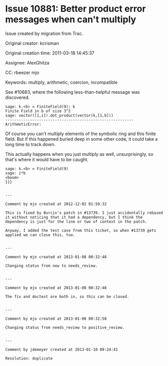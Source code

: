 # Issue 10881: Better product error messages when can't multiply

Issue created by migration from Trac.

Original creator: kcrisman

Original creation time: 2011-03-18 14:45:37

Assignee: AlexGhitza

CC:  rbeezer mjo

Keywords: multiply, arithmetic, coercion, incompatible

See #10683, where the following less-than-helpful message was discovered.

```
sage: k.<b> = FiniteField(9); k
Finite Field in b of size 3^2
sage: vector([1,i]).dot_product(vector(k,[1,b]))
---------------------------------------------------------
ArithmeticError: 
```

Of course you can't multiply elements of the symbolic ring and this finite field.  But if this happened buried deep in some other code, it could take a long time to track down.  

This actually happens when you just multiply as well, unsurprisingly, so that's where it would have to be caught.

```
sage: k.<b> = FiniteField(9)
sage: i*b
<boom>
}}} 


---

Comment by mjo created at 2012-12-02 01:50:32

This is fixed by Burcin's patch in #13739. I just accidentally rebased it without noticing that it had a dependency, but I think the dependency is just for the line or two of context in the patch.

Anyway, I added the test case from this ticket, so when #13739 gets applied we can close this, too.


---

Comment by mjo created at 2013-01-08 00:32:48

Changing status from new to needs_review.


---

Comment by mjo created at 2013-01-08 00:32:48

The fix and doctest are both in, so this can be closed.


---

Comment by mjo created at 2013-01-08 00:32:58

Changing status from needs_review to positive_review.


---

Comment by jdemeyer created at 2013-01-10 09:24:41

Resolution: duplicate
